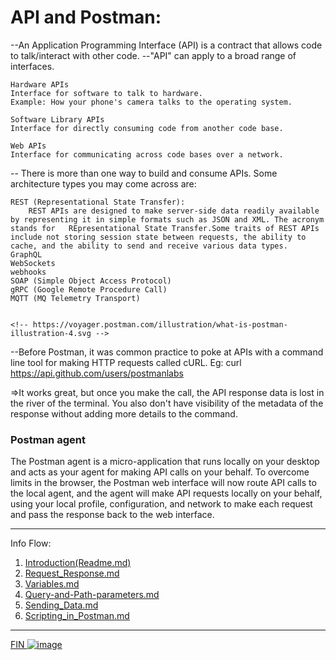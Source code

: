 # API and Postman:
--An Application Programming Interface (API) is a contract that allows code to talk/interact with other code. 
--"API" can apply to a broad range of interfaces.

    Hardware APIs
    Interface for software to talk to hardware.
    Example: How your phone's camera talks to the operating system. 

    Software Library APIs
    Interface for directly consuming code from another code base.
    
    Web APIs
    Interface for communicating across code bases over a network.

-- There is more than one way to build and consume APIs. Some architecture types you may come across are:

    REST (Representational State Transfer):
        REST APIs are designed to make server-side data readily available by representing it in simple formats such as JSON and XML. The acronym stands for   REpresentational State Transfer.Some traits of REST APIs include not storing session state between requests, the ability to cache, and the ability to send and receive various data types.
    GraphQL
    WebSockets
    webhooks
    SOAP (Simple Object Access Protocol)
    gRPC (Google Remote Procedure Call)
    MQTT (MQ Telemetry Transport)


    <!-- https://voyager.postman.com/illustration/what-is-postman-illustration-4.svg -->

   --Before Postman, it was common practice to poke at APIs with a command line tool for making HTTP requests called cURL. Eg: curl https://api.github.com/users/postmanlabs

<p> =>It works great, but once you make the call, the API response data is lost in the river of the terminal. You also don't have visibility of the metadata of the response without adding more details to the command. </p>
    
 ### Postman agent
   <p> The Postman agent is a micro-application that runs locally on your desktop and acts as your agent for making API calls on your behalf. To overcome limits in the browser, the Postman web interface will now route  API calls to the local agent, and the agent will make API requests locally on your behalf, using your local profile, configuration, and network to make each request and pass the response back to the web interface. </p>

-----------------------------------------------------------------------------------------------
Info Flow:
1. <a href= "https://github.com/Ratnesh-Rajput/Postman_Crusade/blob/main/README.md" target="_blank" >Introduction(Readme.md)</a>
2. <a href="https://github.com/Ratnesh-Rajput/Postman_Crusade/blob/main/Request_Response.md" target="_blank">Request_Response.md</a>
3. <a href ="https://github.com/Ratnesh-Rajput/Postman_Crusade/blob/main/Variables.md" target="_blank"> Variables.md</a>
4. <a href ="https://github.com/Ratnesh-Rajput/Postman_Crusade/blob/main/Query-and-Path-parameters" target="_blank">  Query-and-Path-parameters.md
5.  <a href ="https://github.com/Ratnesh-Rajput/Postman_Crusade/blob/main/Sending_Data(Post).md" target="_blank"> Sending_Data.md
6. <a href ="https://github.com/Ratnesh-Rajput/Postman_Crusade/blob/main/Scripting_in_Postman.md" target="_blank">  Scripting_in_Postman.md
--------------------------
FIN
![image](https://github.com/Ratnesh-Rajput/Postman_Crusade/assets/105653121/4992134c-083e-4a1e-a38a-945eaa223625)
